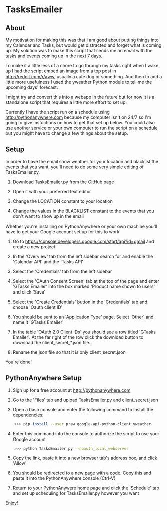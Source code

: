 TasksEmailer
=============
About
-----

My motivation for making this was that I am good about putting things into my Calendar and Tasks, but would get distracted and forget what is coming up. My solution was to make this script that sends me an email with the tasks and events coming up in the next 7 days. 

To make it a little less of a chore to go through my tasks right when I wake up I had the script embed an image from a top post in http://reddit.com/r/aww, usually a cute dog or something. And then to add a little more usefulness I used the yweather Python module to tell me the upcoming days' forecast.

I might try and convert this into a webapp in the future but for now it is a standalone script that requires a little more effort to set up.

Currently I have the script run on a schedule using http://pythonanywhere.com because my computer isn't on 24/7 so I'm going to give instuctions on how to get that set up below. You could also use another service or your own computer to run the script on a schedule but you might have to change a few things about the setup.

Setup
--------
In order to have the email show weather for your location and blacklist the events that you want, you'll need to do some very simple editing of TasksEmailer.py.

1. Download TasksEmailer.py from the GitHub page

2. Open it with your preferred text editor

3. Change the LOCATION constant to your location

4. Change the values in the BLACKLIST constant to the events that you don't want to show up in the email


Whether you're installing on PythonAnywhere or your own machine you'll have to get your Google account set up for this to work.

1. Go to https://console.developers.google.com/start/api?id=gmail and create a new project

2. In the 'Overview' tab from the left sidebar search for and enable the 'Calendar API' and the 'Tasks API'

3. Select the 'Credentials' tab from the left sidebar

4. Select the 'OAuth Consent Screen' tab at the top of the page and enter 'GTasks Emailer' into the box marked 'Product name shown to users' and click 'Save'

3. Select the 'Create Credentials' button in the 'Credentials' tab and choose 'Oauth client ID'

4. You should be sent to an 'Application Type' page. Select 'Other' and name it 'GTasks Emailer'

5. In the table 'OAuth 2.0 Client IDs' you should see a row titled 'GTasks Emailer'. At the far right of the row click the download button to download the client_secret_*.json file.

6. Rename the json file so that it is only client_secret.json

You're done!

PythonAnywhere Setup
--------------------
1. Sign up for a free account at http://pythonanywhere.com

2. Go to the 'Files' tab and upload TasksEmailer.py and client_secret.json

3. Open a bash console and enter the following command to install the dependencies:

```bash
	>>> pip install --user praw google-api-python-client yweather
```

4. Enter this command into the console to authorize the script to use your Google account

```bash
	>>> python TasksEmailer.py --noauth_local_webserver
```

5. Copy the link, paste it into a new browser tab's address box, and click 'Allow'

6. You should be redirected to a new page with a code. Copy this and paste it into the PythonAnywhere console (Ctrl-V)

7. Return to your PythonAnywere home page and click the 'Schedule' tab and set up scheduling for TasksEmailer.py however you want

Enjoy!
	
